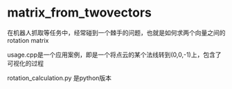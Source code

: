 # matrix_from_twovectors
在机器人抓取等任务中，经常碰到一个棘手的问题，也就是如何求两个向量之间的rotation matrix

usage.cpp是一个应用案例，即是一个将点云的某个法线转到(0,0,-1)上，包含了可视化的过程


rotation_calculation.py 是python版本

